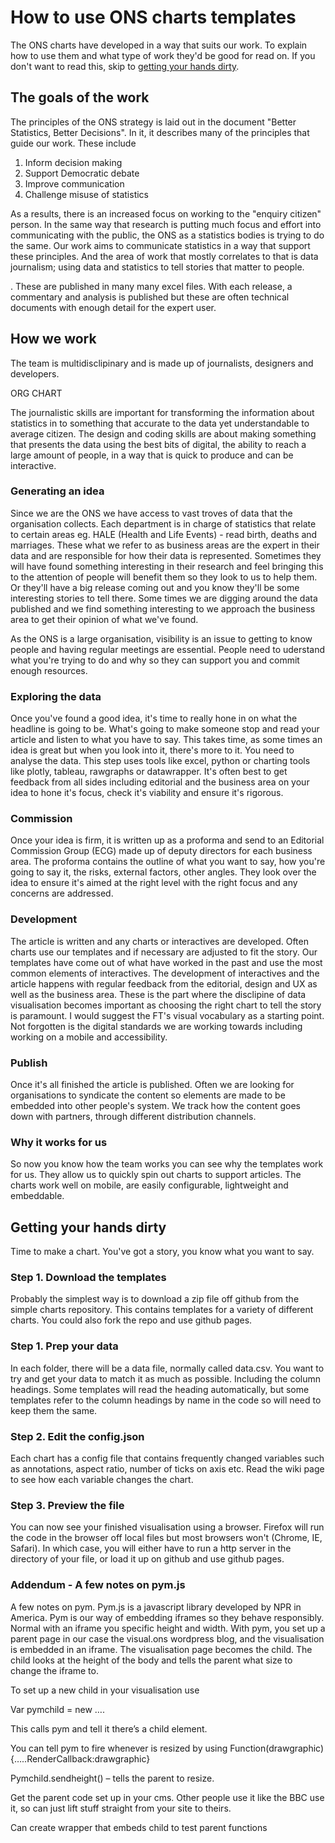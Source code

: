 # How to use ONS charts templates

The ONS charts have developed in a way that suits our work. To explain how to use them and what type of work they'd be good for read on. If you don't want to read this, skip to [getting your hands dirty](\#handsdirty).

## The goals of the work

The principles of the ONS strategy is laid out in the document "Better Statistics, Better Decisions". In it, it describes many of the principles that guide our work. These include

1. Inform decision making
2. Support Democratic debate
3. Improve communication
4. Challenge misuse of statistics

As a results, there is an increased focus on working to the "enquiry citizen" person. In the same way that research is putting much focus and effort into communicating with the public, the ONS as a statistics bodies is trying to do the same. Our work aims to communicate statistics in a way that support these principles. And the area of work that mostly correlates to that is data journalism; using data and statistics to tell stories that matter to people.

. These are published in many many excel files. With each release, a commentary and analysis is published but these are often technical documents with enough detail for the expert user. 

## How we work

The team is multidisclipinary and is made up of journalists, designers and developers. 

ORG CHART

The journalistic skills are important for transforming the information about statistics in to something that accurate to the data yet understandable to average citizen. The design and coding skills are about making something that presents the data using the best bits of digital, the ability to reach a large amount of people, in a way that is quick to produce and can be interactive.  



### Generating an idea

Since we are the ONS we have access to vast troves of data that the organisation collects. Each department is in charge of statistics that relate to certain areas eg. HALE (Health and Life Events) - read birth, deaths and marriages. These what we refer to as business areas are the expert in their data and are responsible for how their data is represented. Sometimes they will have found something interesting in their research and feel bringing this to the attention of people will benefit them so they look to us to help them. Or they'll have a big release coming out and you know they'll be some interesting stories to tell there. Some times we are digging around the data published and we find something interesting to we approach the business area to get their opinion of what we've found. 

As the ONS is a large organisation, visibility is an issue to getting to know people and having regular meetings are essential. People need to uderstand what you're trying to do and why so they can support you and commit enough resources. 

### Exploring the data

Once you've found a good idea, it's time to really hone in on what the headline is going to be. What's going to make someone stop and read your article and listen to what you have to say. This takes time, as some times an idea is great but when you look into it, there's more to it. You need to analyse the data. This step uses tools like excel, python or charting tools like plotly, tableau, rawgraphs or datawrapper. It's often best to get feedback from all sides including editorial and the business area on your idea to hone it's focus, check it's viability and ensure it's rigorous. 

### Commission

Once your idea is firm, it is written up as a proforma and send to an Editorial Commission Group (ECG) made up of deputy directors for each business area. The proforma contains the outline of what you want to say, how you're going to say it, the risks, external factors, other angles. They look over the idea to ensure it's aimed at the right level with the right focus and any concerns are addressed. 

### Development

The article is written and any charts or interactives are developed. Often charts use our templates and if necessary are adjusted to fit the story. Our templates have come out of what have worked in the past and use the most common elements of interactives. The development of interactives and the article happens with regular feedback from the editorial, design and UX as well as the business area. These is the part where the disclipine of data visualisation becomes important as choosing the right chart to tell the story is paramount. I would suggest the FT's visual vocabulary as a starting point. Not forgotten is the digital standards we are working towards including working on a mobile and accessibility. 

 ### Publish

Once it's all finished the article is published. Often we are looking for organisations to syndicate the content so elements are made to be embedded into other people's system. We track how the content goes down with partners, through different distribution channels. 

### Why it works for us

So now you know how the team works you can see why the templates work for us. They allow us to quickly spin out charts to support articles. The charts work well on mobile, are easily configurable, lightweight and embeddable. 

## Getting your hands dirty

Time to make a chart. You've got a story, you know what you want to say.

### Step 1. Download the templates

Probably the simplest way is to download a zip file off github from the simple charts repository.  This contains templates for a variety of different charts. You could also fork the repo and use github pages.

### Step 1. Prep your data

In each folder, there will be a data file, normally called data.csv. You want to try and get your data to match it as much as possible. Including the column headings. Some templates will read the heading automatically, but some templates refer to the column headings by name in the code so will need to keep them the same. 

### Step 2. Edit the config.json

Each chart has a config file that contains frequently changed variables such as annotations, aspect ratio, number of ticks on axis etc. Read the wiki page to see how each variable changes the chart.

### Step 3. Preview the file

You can now see your finished visualisation using a browser. Firefox will run the code in the browser off local files but most browsers won't (Chrome, IE, Safari). In which case, you will either have to run a http server in the directory of your file, or load it up on github and use github pages. 

### Addendum - A few notes on pym.js

A few notes on pym. Pym.js is a javascript library developed by NPR in America. Pym is our way of embedding iframes so they behave responsibly. Normal with an iframe you specific height and width. With pym, you set up a parent page in our case the visual.ons wordpress blog, and the visualisation is embedded in an iframe. The visualisation page becomes the child. The child looks at the height of the body and tells the parent what size to change the iframe to. 

To set up a new child in your visualisation use

Var pymchild = new ….

This calls pym and tell it there’s a child element.

You can tell pym to fire whenever is resized by using
Function(drawgraphic){…..RenderCallback:drawgraphic}

Pymchild.sendheight() – tells the parent to resize.

Get the parent code set up in your cms. Other people use it like the BBC use it, so can just lift stuff straight from your site to theirs.

Can create wrapper that embeds child to test parent functions

